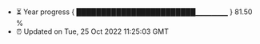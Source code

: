 - ⏳ Year progress { ████████████████████████▁▁▁▁▁▁ } 81.50 %
- ⏰ Updated on Tue, 25 Oct 2022 11:25:03 GMT

